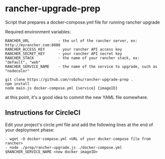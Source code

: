 # rancher-upgrade-prep
Script that prepares a docker-compose.yml file for running rancher upgrade

Required environment variables:

```
RANCHER_URL         	- the url of the rancher server, ex: http://myrancher.com:8080 
RANCHER_ACCESS_KEY  	- your rancher API access key
RANCHER_SECRET_KEY  	- your rancher API secret key 
RANCHER_STACK       	- the name of your rancher stack, ex: "default", "web"
RANCHER_SERVICE_NAME 	- the name of the service to upgrade, such as "nodecolor"
```

```
git clone https://github.com/robzhu/rancher-upgrade-prep .
npm install
node main.js docker-compose.yml {service} {imageID}
```

at this point, it's a good idea to commit the new YAML file somewhere.

## Instructions for CircleCI

Edit your project's circle.yml file and add the following lines at the end of your deployment phase:

```
- wget -O docker-compose.yml <URL of your docker-compose file from rancher>
- node ./prep/rancher-upgrade.js ./docker-compose.yml $RANCHER_SERVICE_NAME <new docker imageID>
```